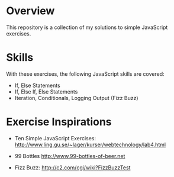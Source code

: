 Overview
========

This repository is a collection of my solutions to simple JavaScript exercises.


Skills
=====================

With these exercises, the following JavaScript skills are covered:

* If, Else Statements
* If, Else If, Else Statements
* Iteration, Conditionals, Logging Output (Fizz Buzz)


Exercise Inspirations
=====================

* Ten Simple JavaScript Exercises:
http://www.ling.gu.se/~lager/kurser/webtechnology/lab4.html

* 99 Bottles
http://www.99-bottles-of-beer.net

* Fizz Buzz:
http://c2.com/cgi/wiki?FizzBuzzTest

